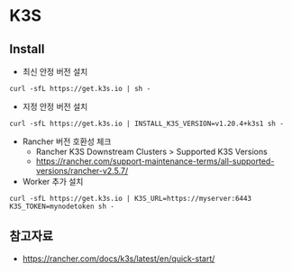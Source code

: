 # K3S 

## Install
- 최신 안정 버전 설치
```
curl -sfL https://get.k3s.io | sh -
```
- 지정 안정 버전 설치
```
curl -sfL https://get.k3s.io | INSTALL_K3S_VERSION=v1.20.4+k3s1 sh -
```
- Rancher 버전 호환성 체크 
  - Rancher K3S Downstream Clusters > Supported K3S Versions
  - https://rancher.com/support-maintenance-terms/all-supported-versions/rancher-v2.5.7/
- Worker 추가 설치
```
curl -sfL https://get.k3s.io | K3S_URL=https://myserver:6443 K3S_TOKEN=mynodetoken sh -
```

## 참고자료
- https://rancher.com/docs/k3s/latest/en/quick-start/
